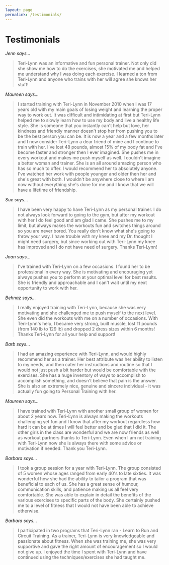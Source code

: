 ```yaml
---
layout: page
permalink: /testimonials/
---
```


# Testimonials

*Jenn says...*

> Teri-Lynn was an informative and fun personal trainer. Not only did she show 
me how to do the exercises, she motivated me and helped me understand why I was 
doing each exercise. I learned a ton from Teri-Lynn and anyone who trains with 
her will agree she knows her stuff!


*Maureen says...*

> I started training with Teri-Lynn in November 2010 when I was 17 years old 
with my main goals of losing weight and learning the proper way to work out. It 
was difficult and intimidating at first but Teri-Lynn helped me to slowly learn 
how to use my body and live a healthy life style. She is someone that you 
instantly can't help but love, her kindness and friendly manner doesn't stop 
her from pushing you to be the best person you can be. It is now a year and a 
few months later and I now consider Teri-Lynn a dear friend of mine and I 
continue to train with her. I've lost 48 pounds, almost 15% of my body fat and 
I've become faster and stronger then I ever imagined. She pushes me in every 
workout and makes me push myself as well. I couldn't imagine a better woman and 
trainer. She is an all around amazing person who has so much to offer. I would 
recommend her to absolutely anyone. I've watched her work with people younger 
and older then her and she's great with both. I wouldn't be anywhere close to 
where I am now without everything she's done for me and I know that we will 
have a lifetime of friendship.


*Sue says...*

> I have been very happy to have Teri-Lynn as my personal trainer. I do not 
always look forward to going to the gym, but after my workout with her I do 
feel good and am glad I came. She pushes me to my limit, but always makes the 
workouts fun and switches things around so you are never bored. You really 
don't know what she's going to throw your way. I have trouble with my knee and 
my Dr. thought I might need surgery, but since working out with Teri-Lynn my 
knee has improved and I do not have need of surgery. Thanks Teri-Lynn!


*Joan says...*

> I've trained with Teri-Lynn on a few occasions. I found her to be 
professional in every way. She is motivating and encouraging yet always pushes 
you to perform at your optimal level for best results. She is friendly and 
approachable and I can't wait until my next opportunity to work with her.


*Behnaz says...*

> I really enjoyed training with Teri-Lynn, because she was very motivating and 
she challenged me to push myself to the next level. She even did the workouts 
with me on a number of occasions. With Teri-Lynn's help, I became very strong, 
built muscle, lost 11 pounds (from 140 lb to 129 lb) and dropped 2 dress sizes 
within 6 months! Thanks Teri-Lynn for all your help and support!


*Barb says...*

> I had an amazing experience with Teri-Lynn, and would highly recommend her as 
a trainer. Her best attribute was her ability to listen to my needs, and then 
cater her instructions and routine so that I would not just push a bit harder 
but would be comfortable with the exercises. She has a huge inventory of ways 
to accomplish to accomplish something, and doesn't believe that pain is the 
answer. She is also an extremely nice, genuine and sincere individual - it was 
actually fun going to Personal Training with her.


*Maureen says...*

> I have trained with Teri-Lynn with another small group of women for about 
2 years now. Teri-Lynn is always making the workouts challenging yet fun and I 
know that after my workout regardless how hard it can be at times I will feel 
better and be glad that I did it. The other girls in the class are wonderful 
and we are now friends as well as workout partners thanks to Teri-Lynn. Even 
when I am not training with Teri-Lynn now she is always there with some advice 
or motivation if needed. Thank you Teri-Lynn.


*Barbara says...*

> I took a group session for a year with Teri-Lynn. The group consisted of 5 
women whose ages ranged from early 40's to late sixties. It was wonderful how 
she had the ability to tailor a program that was beneficial to each of us. She 
has a great sense of humour, communication skills, and patience making us all 
feel very comfortable. She was able to explain in detail the benefits of the 
various exercises to specific parts of the body. She certainly pushed me to a 
level of fitness that I would not have been able to achieve otherwise.


*Barbara says...*

> I participated in two programs that Teri-Lynn ran - Learn to Run and Circuit 
Training. As a trainer, Teri-Lynn is very knowledgeable and passionate about 
fitness. When she was training me, she was very supportive and gave the right 
amount of encouragement so I would not give up. I enjoyed the time I spent with 
Teri-Lynn and have continued using the techniques/exercises she had taught me.

